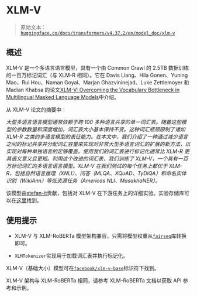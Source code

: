 # XLM-V

> 原始文本：[`huggingface.co/docs/transformers/v4.37.2/en/model_doc/xlm-v`](https://huggingface.co/docs/transformers/v4.37.2/en/model_doc/xlm-v)

## 概述

XLM-V 是一个多语言语言模型，具有一个由 Common Crawl 的 2.5TB 数据训练的一百万标记词汇（与 XLM-R 相同）。它在 Davis Liang、Hila Gonen、Yuning Mao、Rui Hou、Naman Goyal、Marjan Ghazvininejad、Luke Zettlemoyer 和 Madian Khabsa 的论文[XLM-V: Overcoming the Vocabulary Bottleneck in Multilingual Masked Language Models](https://arxiv.org/abs/2301.10472)中介绍。

从 XLM-V 论文的摘要中：

*大型多语言语言模型通常依赖于跨 100 多种语言共享的单一词汇表。随着这些模型的参数数量和深度增加，词汇表大小基本保持不变。这种词汇瓶颈限制了诸如 XLM-R 之类的多语言模型的表征能力。在本文中，我们介绍了一种通过减少语言之间的标记共享并分配词汇容量来实现对非常大型多语言词汇的扩展的新方法，以实现对每种单独语言的足够覆盖。使用我们的词汇表进行标记化通常比 XLM-R 更具语义意义且更短。利用这个改进的词汇表，我们训练了 XLM-V，一个具有一百万标记词汇的多语言语言模型。XLM-V 在我们测试的每个任务上都优于 XLM-R，包括自然语言推理（XNLI）、问答（MLQA、XQuAD、TyDiQA）和命名实体识别（WikiAnn）等低资源任务（Americas NLI、MasakhaNER）。*

该模型由[stefan-it](https://huggingface.co/stefan-it)贡献，包括对 XLM-V 在下游任务上的详细实验。实验存储库可以在[这里](https://github.com/stefan-it/xlm-v-experiments)找到。

## 使用提示

+   XLM-V 与 XLM-RoBERTa 模型架构兼容，只需将模型权重从[`fairseq`](https://github.com/facebookresearch/fairseq)库转换即可。

+   `XLMTokenizer`实现用于加载词汇表并执行标记化。

XLM-V（基础大小）模型可在[`facebook/xlm-v-base`](https://huggingface.co/facebook/xlm-v-base)标识符下找到。

XLM-V 架构与 XLM-RoBERTa 相同，请参考 XLM-RoBERTa 文档以获取 API 参考和示例。
